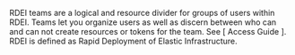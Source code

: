 
RDEI teams are a logical and resource divider for groups of users within RDEI. Teams let you organize users as well as discern between who can and can not create resources or tokens for the team. See [ Access Guide ]. RDEI is defined as Rapid Deployment of Elastic Infrastructure.

